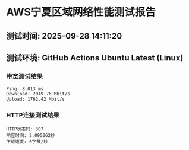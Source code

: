 # AWS宁夏区域网络性能测试报告
## 测试时间: 2025-09-28 14:11:20
## 测试环境: GitHub Actions Ubuntu Latest (Linux)

### 带宽测试结果
```
Ping: 8.013 ms
Download: 2049.76 Mbit/s
Upload: 1762.42 Mbit/s
```

### HTTP连接测试结果
```
HTTP状态码: 307
响应时间: 2.095062秒
下载速度: 0字节/秒
```

